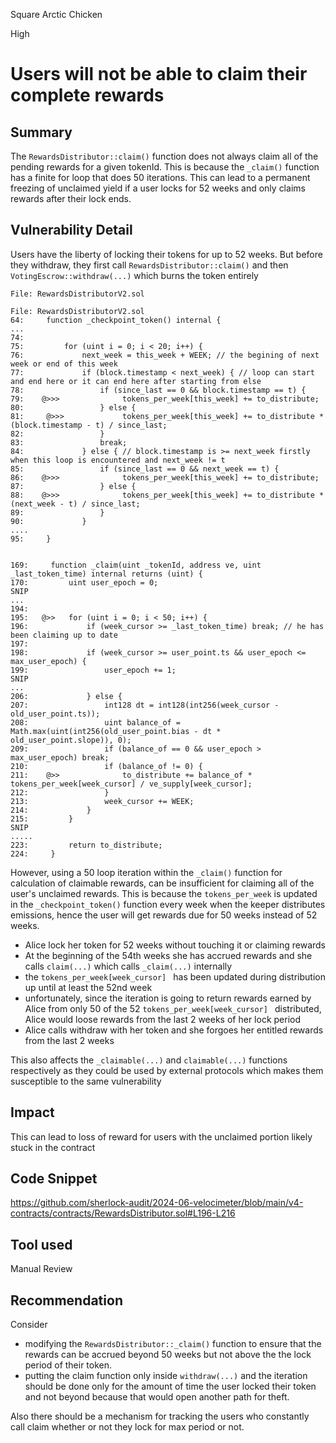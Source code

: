 Square Arctic Chicken

High

# Users will not be able to claim their complete rewards

## Summary
The `RewardsDistributor::claim()` function does not always claim all of the pending rewards for a given tokenId. This is because the `_claim()` function has a finite for loop that does 50 iterations. This can lead to a permanent freezing of unclaimed yield if a user locks for 52 weeks and only claims rewards after their lock ends.

## Vulnerability Detail
Users have the liberty of locking their tokens for up to 52 weeks. But before they withdraw, they first call `RewardsDistributor::claim()` and then `VotingEscrow::withdraw(...)` which burns the token entirely

```solidity
File: RewardsDistributorV2.sol

File: RewardsDistributorV2.sol
64:     function _checkpoint_token() internal {
...
74: 
75:         for (uint i = 0; i < 20; i++) {
76:             next_week = this_week + WEEK; // the begining of next week or end of this week
77:             if (block.timestamp < next_week) { // loop can start and end here or it can end here after starting from else
78:                 if (since_last == 0 && block.timestamp == t) {
79:    @>>>              tokens_per_week[this_week] += to_distribute;
80:                 } else {
81:     @>>>             tokens_per_week[this_week] += to_distribute * (block.timestamp - t) / since_last;
82:                 }
83:                 break;
84:             } else { // block.timestamp is >= next_week firstly when this loop is encountered and next_week != t
85:                 if (since_last == 0 && next_week == t) { 
86:    @>>>              tokens_per_week[this_week] += to_distribute;
87:                 } else {
88:    @>>>              tokens_per_week[this_week] += to_distribute * (next_week - t) / since_last;
89:                 }
90:             } 
....
95:     }


169:     function _claim(uint _tokenId, address ve, uint _last_token_time) internal returns (uint) {
170:         uint user_epoch = 0;
SNIP
...
194: 
195:   @>>   for (uint i = 0; i < 50; i++) {
196:             if (week_cursor >= _last_token_time) break; // he has been claiming up to date
197: 
198:             if (week_cursor >= user_point.ts && user_epoch <= max_user_epoch) {
199:                 user_epoch += 1;
SNIP
...
206:             } else {
207:                 int128 dt = int128(int256(week_cursor - old_user_point.ts));
208:                 uint balance_of = Math.max(uint(int256(old_user_point.bias - dt * old_user_point.slope)), 0);
209:                 if (balance_of == 0 && user_epoch > max_user_epoch) break; 
210:                 if (balance_of != 0) {
211:    @>>              to_distribute += balance_of * tokens_per_week[week_cursor] / ve_supply[week_cursor];
212:                 } 
213:                 week_cursor += WEEK;
214:             } 
215:         }
SNIP
.....
223:         return to_distribute;
224:     }

```

However, using a 50 loop iteration within the `_claim()` function for calculation of claimable rewards, can be insufficient for claiming all of the user's unclaimed rewards. This is because the `tokens_per_week` is updated in the `_checkpoint_token()` function every week when the keeper distributes emissions, hence the user will get rewards due for 50 weeks instead of 52 weeks.

- Alice lock her token for 52 weeks without touching it or claiming rewards
- At the beginning of the 54th weeks she has accrued rewards and she calls `claim(...)` which calls `_claim(...)` internally
- the `tokens_per_week[week_cursor] ` has been updated during distribution up until at least the 52nd week
- unfortunately, since the iteration is going to return rewards earned by Alice from only 50 of the 52 `tokens_per_week[week_cursor] ` distributed, Alice would loose rewards from the last 2 weeks of her lock period
- Alice calls withdraw with her token and she forgoes her entitled rewards from the last 2 weeks

This also affects the `_claimable(...)` and `claimable(...)` functions respectively as they could be used by external protocols which makes them susceptible to the same vulnerability

## Impact
This can lead to loss of reward for users with the unclaimed portion likely stuck in the contract

## Code Snippet
https://github.com/sherlock-audit/2024-06-velocimeter/blob/main/v4-contracts/contracts/RewardsDistributor.sol#L196-L216

## Tool used

Manual Review

## Recommendation
Consider 
- modifying the `RewardsDistributor::_claim()` function to ensure that the rewards can be accrued beyond 50 weeks but not above the the lock period of their token.
- putting the claim function only inside `withdraw(...)` and the iteration should be done only for the amount of time the user locked their token and not beyond because that would open another path for theft.

Also there should be a mechanism for tracking the users who constantly call claim whether or not they lock for max period or not.


